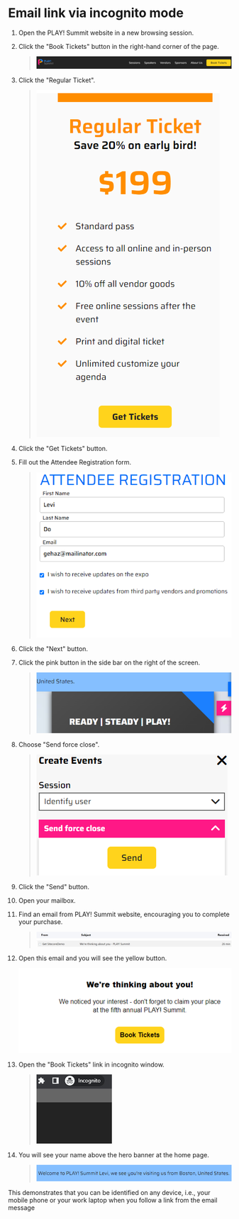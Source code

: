 # Email link via incognito mode

1. Open the PLAY! Summit website in a new browsing session.

1. Click the "Book Tickets" button in the right-hand corner of the
    page.

    > ![Book tickets button](./media/image1.png)

1. Click the "Regular Ticket".

    > ![A picture containing text](./media/image2.png)

1. Click the "Get Tickets" button.

1. Fill out the Attendee Registration form.

    > ![Graphical user interface, text, application, email](./media/image3.png)

1. Click the "Next" button.

1. Click the pink button in the side bar on the right of the screen.

    > ![A picture containing text](./media/image4.png)

1. Choose "Send force close".

    > ![Graphical user interface, application](./media/image5.png)

1. Click the "Send" button.

1. Open your mailbox.

1. Find an email from PLAY! Summit website, encouraging you to complete
    your purchase.

    > ![Email picture](./media/image6.png)

1. Open this email and you will see the yellow button.

    ![Email content](./media/image7.png)

1. Open the "Book Tickets" link in incognito window.

    > ![Graphical user interface, text, application](./media/image8.png)

1. You will see your name above the hero banner at the home page.

    > ![Hero banner with name](./media/image9.png)

This demonstrates that you can be identified on any device, i.e., your mobile phone or your work laptop when you follow a link from the email message
